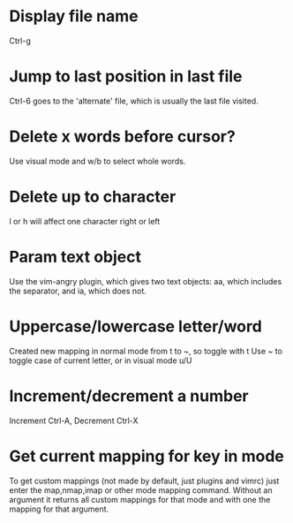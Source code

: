 # Display file name
Ctrl-g

# Jump to last position in last file
Ctrl-6 goes to the 'alternate' file, which is usually the last file
visited.

# Delete x words before cursor?
Use visual mode and w/b to select whole words.

# Delete up to character
<command> l or <command> h will affect one character right or left

# Param text object
Use the vim-angry plugin, which gives two text objects: aa, which
includes the separator, and ia, which does not.

# Uppercase/lowercase letter/word
Created new mapping in normal mode from t to ~, so toggle with t
Use ~ to toggle case of current letter, or in visual mode u/U

# Increment/decrement a number
Increment Ctrl-A, Decrement Ctrl-X

# Get current mapping for key in mode
To get custom mappings (not made by default, just plugins and vimrc) just enter the map,nmap,imap or other mode mapping command. Without an argument it returns all custom mappings for that mode and with one the mapping for that argument.
